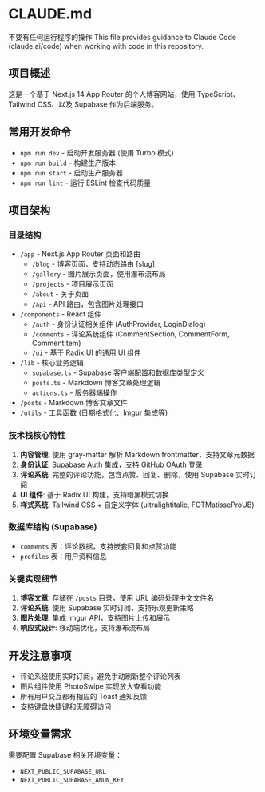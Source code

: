 # CLAUDE.md
不要有任何运行程序的操作
This file provides guidance to Claude Code (claude.ai/code) when working with code in this repository.

## 项目概述
这是一个基于 Next.js 14 App Router 的个人博客网站，使用 TypeScript、Tailwind CSS、以及 Supabase 作为后端服务。

## 常用开发命令
- `npm run dev` - 启动开发服务器 (使用 Turbo 模式)
- `npm run build` - 构建生产版本
- `npm run start` - 启动生产服务器
- `npm run lint` - 运行 ESLint 检查代码质量

## 项目架构

### 目录结构
- `/app` - Next.js App Router 页面和路由
  - `/blog` - 博客页面，支持动态路由 [slug]
  - `/gallery` - 图片展示页面，使用瀑布流布局
  - `/projects` - 项目展示页面
  - `/about` - 关于页面
  - `/api` - API 路由，包含图片处理接口
- `/components` - React 组件
  - `/auth` - 身份认证相关组件 (AuthProvider, LoginDialog)
  - `/comments` - 评论系统组件 (CommentSection, CommentForm, CommentItem)
  - `/ui` - 基于 Radix UI 的通用 UI 组件
- `/lib` - 核心业务逻辑
  - `supabase.ts` - Supabase 客户端配置和数据库类型定义
  - `posts.ts` - Markdown 博客文章处理逻辑
  - `actions.ts` - 服务器端操作
- `/posts` - Markdown 博客文章文件
- `/utils` - 工具函数 (日期格式化、Imgur 集成等)

### 技术栈核心特性
1. **内容管理**: 使用 gray-matter 解析 Markdown frontmatter，支持文章元数据
2. **身份认证**: Supabase Auth 集成，支持 GitHub OAuth 登录
3. **评论系统**: 完整的评论功能，包含点赞、回复、删除，使用 Supabase 实时订阅
4. **UI 组件**: 基于 Radix UI 构建，支持暗黑模式切换
5. **样式系统**: Tailwind CSS + 自定义字体 (ultralightitalic, FOTMatisseProUB)

### 数据库结构 (Supabase)
- `comments` 表：评论数据，支持嵌套回复和点赞功能
- `profiles` 表：用户资料信息

### 关键实现细节
1. **博客文章**: 存储在 `/posts` 目录，使用 URL 编码处理中文文件名
2. **评论系统**: 使用 Supabase 实时订阅，支持乐观更新策略
3. **图片处理**: 集成 Imgur API，支持图片上传和展示
4. **响应式设计**: 移动端优化，支持瀑布流布局

## 开发注意事项
- 评论系统使用实时订阅，避免手动刷新整个评论列表
- 图片组件使用 PhotoSwipe 实现放大查看功能
- 所有用户交互都有相应的 Toast 通知反馈
- 支持键盘快捷键和无障碍访问

## 环境变量需求
需要配置 Supabase 相关环境变量：
- `NEXT_PUBLIC_SUPABASE_URL`
- `NEXT_PUBLIC_SUPABASE_ANON_KEY`